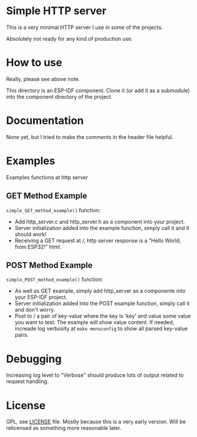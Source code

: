 # Simple HTTP server

This is a very minimal HTTP server I use in some of the projects.

Absolutely not ready for any kind of production use.


# How to use

Really, please see above note.

This directory is an ESP-IDF component. Clone it (or add it as a submodule) into the component directory of the project.


# Documentation

None yet, but I tried to make the comments in the header file helpful.


# Examples

Examples functions at http server

## GET Method Example
 
`simple_GET_method_example()` function:

* Add http_server.c and http_server.h as a component into your project.
* Server initialization added into the example function, simply call it and it should work!
* Receiving a GET request at /, http server response is a "Hello World, from ESP32!" html.

## POST Method Example
`simple_POST_method_example()` function:
* As well as GET example, simply add http_server as a componente into your ESP-IDF project.
* Server initialization added into the POST example function, simply call it and don't worry.
* Post to / a pair of key-value where the key is 'key' and value some value you want to test. The example will show value content. If needed, increade log verbosity at `make menuconfig` to show all parsed key-value pairs.

# Debugging

Increasing log level to "Verbose" should produce lots of output related to request handling.


# License

GPL, see [LICENSE](LICENSE) file. Mostly because this is a very early version. Will be relicensed as something more reasonable later.

